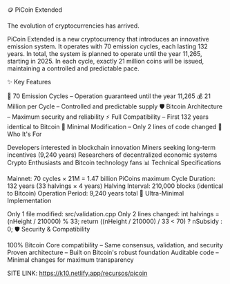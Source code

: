 🪙 PiCoin Extended

The evolution of cryptocurrencies has arrived.

PiCoin Extended is a new cryptocurrency that introduces an innovative emission system. It operates with 70 emission cycles, each lasting 132 years. In total, the system is planned to operate until the year 11,265, starting in 2025. In each cycle, exactly 21 million coins will be issued, maintaining a controlled and predictable pace.

✨ Key Features

🔄 70 Emission Cycles – Operation guaranteed until the year 11,265
💰 21 Million per Cycle – Controlled and predictable supply
🛡️ Bitcoin Architecture – Maximum security and reliability
⚡ Full Compatibility – First 132 years identical to Bitcoin
🔧 Minimal Modification – Only 2 lines of code changed
🎯 Who It's For

Developers interested in blockchain innovation
Miners seeking long-term incentives (9,240 years)
Researchers of decentralized economic systems
Crypto Enthusiasts and Bitcoin technology fans
📊 Technical Specifications

Mainnet: 70 cycles × 21M = 1.47 billion PiCoins maximum
Cycle Duration: 132 years (33 halvings × 4 years)
Halving Interval: 210,000 blocks (identical to Bitcoin)
Operation Period: 9,240 years total
🔧 Ultra-Minimal Implementation

Only 1 file modified: src/validation.cpp
Only 2 lines changed:
int halvings = (nHeight / 210000) % 33;
return ((nHeight / 210000) / 33 < 70) ? nSubsidy : 0;
🛡️ Security & Compatibility

100% Bitcoin Core compatibility – Same consensus, validation, and security
Proven architecture – Built on Bitcoin's robust foundation
Auditable code – Minimal changes for maximum transparency


SITE LINK: https://k10.netlify.app/recursos/picoin
